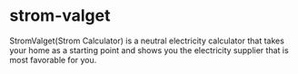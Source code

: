 # strom-valget
StromValget(Strom Calculator) is a neutral electricity calculator that takes your home as a starting point and shows you the electricity supplier that is most favorable for you.
